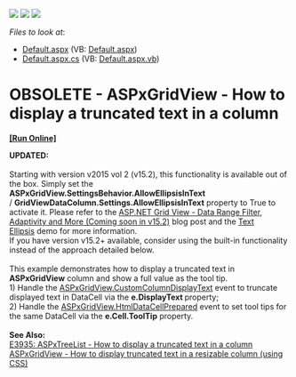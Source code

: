 <!-- default badges list -->
![](https://img.shields.io/endpoint?url=https://codecentral.devexpress.com/api/v1/VersionRange/134059642/13.1.5%2B)
[![](https://img.shields.io/badge/Open_in_DevExpress_Support_Center-FF7200?style=flat-square&logo=DevExpress&logoColor=white)](https://supportcenter.devexpress.com/ticket/details/E3934)
[![](https://img.shields.io/badge/📖_How_to_use_DevExpress_Examples-e9f6fc?style=flat-square)](https://docs.devexpress.com/GeneralInformation/403183)
<!-- default badges end -->
<!-- default file list -->
*Files to look at*:

* [Default.aspx](./CS/WebSite/Default.aspx) (VB: [Default.aspx](./VB/WebSite/Default.aspx))
* [Default.aspx.cs](./CS/WebSite/Default.aspx.cs) (VB: [Default.aspx.vb](./VB/WebSite/Default.aspx.vb))
<!-- default file list end -->
# OBSOLETE - ASPxGridView - How to display a truncated text in a column
<!-- run online -->
**[[Run Online]](https://codecentral.devexpress.com/e3934)**
<!-- run online end -->


<p><strong>UPDATED:<br><br></strong>Starting with version v2015 vol 2 (v15.2), this functionality is available out of the box. Simply set the <strong>ASPxGridView.SettingsBehavior.AllowEllipsisInText</strong> / <strong>GridViewDataColumn.Settings.AllowEllipsisInText</strong> property to True to activate it. Please refer to the <a href="https://community.devexpress.com/blogs/aspnet/archive/2015/11/10/asp-net-grid-view-data-range-filter-adaptivity-and-more-coming-soon-in-v15-2.aspx">ASP.NET Grid View - Data Range Filter, Adaptivity and More (Coming soon in v15.2)</a> blog post and the <a href="http://demos.devexpress.com/ASPxGridViewDemos/Columns/TextEllipsis.aspx">Text Ellipsis</a> demo for more information.<br>If you have version v15.2+ available, consider using the built-in functionality instead of the approach detailed below.<br><br>This example demonstrates how to display a truncated text in <strong>ASPxGridView</strong> column and show a full value as the tool tip.<br>1) Handle the <a href="http://documentation.devexpress.com/#AspNet/DevExpressWebASPxGridViewASPxGridView_CustomColumnDisplayTexttopic"><u>ASPxGridView.CustomColumnDisplayText</u></a> event to truncate displayed text in DataCell via the <strong>e.DisplayText </strong>property;<br>2) Handle the <a href="http://documentation.devexpress.com/#AspNet/DevExpressWebASPxGridViewASPxGridView_HtmlDataCellPreparedtopic"><u>ASPxGridView.HtmlDataCellPrepared</u></a> event to set tool tips for the same DataCell via the <strong>e.Cell.ToolTip</strong> property.<br><br><strong>See Also:<br></strong><a href="https://www.devexpress.com/Support/Center/p/E3935">E3935: ASPxTreeList - How to display a truncated text in a column</a><br><a href="https://www.devexpress.com/Support/Center/p/E4898">ASPxGridView - How to display truncated text in a resizable column (using CSS)</a></p>

<br/>


